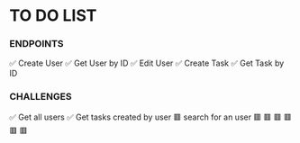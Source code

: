 # TO DO LIST

### ENDPOINTS

✅ Create User
✅ Get User by ID
✅ Edit User
✅ Create Task 
✅ Get Task by ID

### CHALLENGES

✅ Get all users
✅ Get tasks created by user
🟥 search for an user
🟥 
🟥
🟥
🟥
🟥
🟥